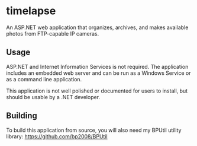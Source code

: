 # timelapse

An ASP.NET web application that organizes, archives, and makes available photos from FTP-capable IP cameras.

## Usage

ASP.NET and Internet Information Services is not required. The application includes an embedded web server and can be run as a Windows Service or as a command line application.

This application is not well polished or documented for users to install, but should be usable by a .NET developer.

## Building

To build this application from source, you will also need my BPUtil utility library: https://github.com/bp2008/BPUtil
